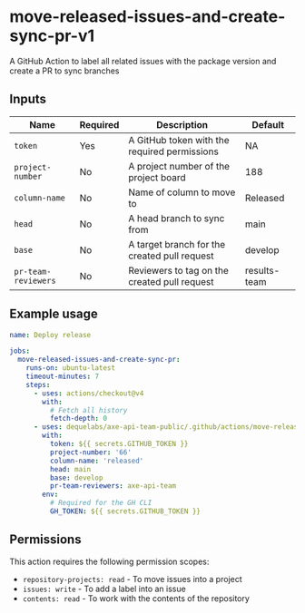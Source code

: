 # move-released-issues-and-create-sync-pr-v1

A GitHub Action to label all related issues with the package version and create a PR to sync branches

## Inputs

| Name                | Required | Description                                  | Default      |
| ------------------- | -------- | -------------------------------------------- | ------------ |
| `token`             | Yes      | A GitHub token with the required permissions | NA           |
| `project-number`    | No       | A project number of the project board        | 188          |
| `column-name`       | No       | Name of column to move to                    | Released     |
| `head`              | No       | A head branch to sync from                   | main         |
| `base`              | No       | A target branch for the created pull request | develop      |
| `pr-team-reviewers` | No       | Reviewers to tag on the created pull request | results-team |

## Example usage

```yaml
name: Deploy release

jobs:
  move-released-issues-and-create-sync-pr:
    runs-on: ubuntu-latest
    timeout-minutes: 7
    steps:
      - uses: actions/checkout@v4
        with:
          # Fetch all history
          fetch-depth: 0
      - uses: dequelabs/axe-api-team-public/.github/actions/move-released-issues-and-create-sync-pr-v1@main
        with:
          token: ${{ secrets.GITHUB_TOKEN }}
          project-number: '66'
          column-name: 'released'
          head: main
          base: develop
          pr-team-reviewers: axe-api-team
        env:
          # Required for the GH CLI
          GH_TOKEN: ${{ secrets.GITHUB_TOKEN }}
```

## Permissions

This action requires the following permission scopes:

- `repository-projects: read` - To move issues into a project
- `issues: write` - To add a label into an issue
- `contents: read` - To work with the contents of the repository
